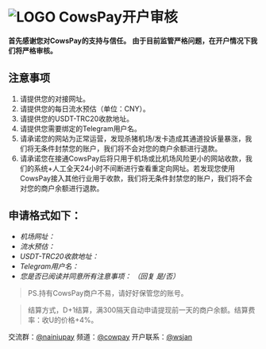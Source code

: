 # ![LOGO](fav2.ico "LOGO") CowsPay开户审核

**首先感谢您对CowsPay的支持与信任。**
**由于目前监管严格问题，在开户情况下我们将严格审核。**

## 注意事项

1. 请提供您的对接网址。
2. 请提供您的每日流水预估（单位：CNY）。
3. 请提供您的USDT-TRC20收款地址。
4. 请提供您需要绑定的Telegram用户名。
5. 请承诺您的网站为正常运营，发现杀猪机场/发卡造成其通道投诉量暴涨，我们将无条件封禁您的账户，我们将不会对您的商户余额进行退款。
6. 请承诺您在接通CowsPay后将只用于机场或比机场风险更小的网站收款，我们的系统+人工全天24小时不间断进行查看重定向网址。若发现您使用CowsPay接入其他行业用于收款，我们将无条件封禁您的账户，我们将不会对您的商户余额进行退款。

## 申请格式如下：
- *机场网址：*
- *流水预估：*
- *USDT-TRC20收款地址：*
- *Telegram用户名：*
- *您是否已阅读并同意所有注意事项：      （回复 是/否）*


> PS.持有CowsPay商户不易，请好好保管您的账号。

> 结算方式，D+1结算，满300隔天自动申请提现前一天的商户余额。结算费率：收U的价格+4%。

交流群：[@nainiupay](https://t.me/nainiupay "@nainiupay")
频道：[@cowpay](https://t.me/cowpay "@cowpay")
开户联系：[@wsjan](https://t.me/wsjan "@wsjan")
